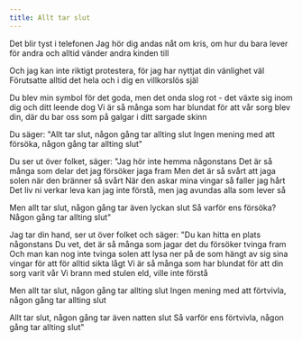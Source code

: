 ```yaml
---
title: Allt tar slut
---
```


Det blir tyst i telefonen
Jag hör dig andas nåt om kris,
om hur du bara lever för andra
och alltid vänder andra kinden till

Och jag kan inte riktigt protestera,
för jag har nyttjat din vänlighet väl
Förutsatte alltid det hela
och i dig en villkorslös själ

Du blev min symbol för det goda,
men det onda slog rot -
det växte sig inom dig 
och ditt leende dog
Vi är så många som har blundat
för att vår sorg blev din,
där du bar oss som på galgar
i ditt sargade skinn

Du säger:
"Allt tar slut,
någon gång tar allting slut
Ingen mening med att försöka,
någon gång tar allting slut"

Du ser ut över folket, säger:
"Jag hör inte hemma någonstans
Det är så många som delar
det jag försöker jaga fram
Men det är så svårt att jaga solen
när den bränner så svårt
När den askar mina vingar
så faller jag hårt
Det liv ni verkar leva
kan jag inte förstå,
men jag avundas alla som lever så

Men allt tar slut,
någon gång tar även lyckan slut
Så varför ens försöka?
Någon gång tar allting slut"

Jag tar din hand,
ser ut över folket och säger:
"Du kan hitta en plats någonstans
Du vet, det är så många som jagar
det du försöker tvinga fram
Och man kan nog inte tvinga solen
att lysa ner på
de som hängt av sig sina vingar
för att för alltid sikta lågt
Vi är så många som har blundat
för att din sorg varit vår
Vi brann med stulen eld,
ville inte förstå

Men allt tar slut,
någon gång tar allting slut
Ingen mening med att förtvivla,
någon gång tar allting slut

Allt tar slut,
någon gång tar även natten slut
Så varför ens förtvivla,
någon gång tar allting slut"